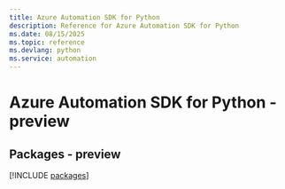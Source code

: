 ```yaml
---
title: Azure Automation SDK for Python
description: Reference for Azure Automation SDK for Python
ms.date: 08/15/2025
ms.topic: reference
ms.devlang: python
ms.service: automation
---
```

# Azure Automation SDK for Python - preview
## Packages - preview
[!INCLUDE [packages](automation-index.md)]